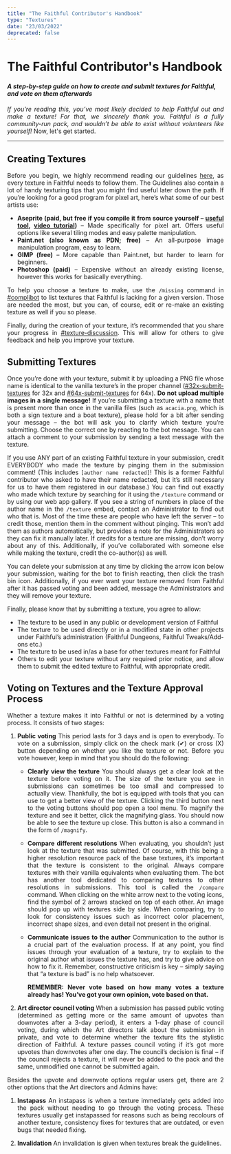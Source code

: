 ```yaml
---
title: "The Faithful Contributor's Handbook"
type: "Textures"
date: "23/03/2022"
deprecated: false
---
```


<style>
  li, p {
    text-align: justify;
  }
</style>

# The Faithful Contributor's Handbook
#### *A step-by-step guide on how to create and submit textures for Faithful, and vote on them afterwards*

*If you’re reading this, you’ve most likely decided to help Faithful out and make a texture! For that, we sincerely thank you. Faithful is a fully community-run pack, and wouldn’t be able to exist without volunteers like yourself!*
Now, let's get started.

___
## Creating Textures
Before you begin, we highly recommend reading our guidelines [here](https://docs.compliancepack.net/pages/textures/texturing-guidelines.html), as every texture in Faithful needs to follow them. The Guidelines also contain a lot of handy texturing tips that you might find useful later down the path.
If you’re looking for a good program for pixel art, here’s what some of our best artists use:
- **Aseprite (paid, but free if you compile it from source yourself – [useful tool](https://github.com/TheLiteCrafter/AsepriteTool/releases/), [video tutorial](https://youtu.be/4amv2bAWJAA))** – Made specifically for pixel art. Offers useful options like several tiling modes and easy palette manipulation.
- **Paint.net (also known as PDN; free)** – An all-purpose image manipulation program, easy to learn.
- **GIMP (free)** – More capable than Paint.net, but harder to learn for beginners.
- **Photoshop (paid)** – Expensive without an already existing license, however this works for basically everything.

To help you choose a texture to make, use the `/missing` command in [#complibot](https://ptb.discord.com/channels/773983706582482946/794137845408595978) to list textures that Faithful is lacking for a given version. Those are needed the most, but you can, of course, edit or re-make an existing texture as well if you so please.

Finally, during the creation of your texture, it’s recommended that you share your progress in [#texture-discussion](https://ptb.discord.com/channels/773983706582482946/773987767989305385). This will allow for others to give feedback and help you improve your texture.

## Submitting Textures
Once you’re done with your texture, submit it by uploading a PNG file whose name is identical to the vanilla texture’s in the proper channel ([#32x-submit-textures](https://ptb.discord.com/channels/773983706582482946/773987409993793546) for 32x and [#64x-submit-textures](https://ptb.discord.com/channels/773983706582482946/931887174977208370) for 64x). **Do not upload multiple images in a single message!**
If you’re submitting a texture with a name that is present more than once in the vanilla files (such as `acacia.png`, which is both a sign texture and a boat texture), please hold for a bit after sending your message – the bot will ask you to clarify which texture you’re submitting. Choose the correct one by reacting to the bot message.
You can attach a comment to your submission by sending a text message with the texture.

If you use ANY part of an existing Faithful texture in your submission, credit EVERYBODY who made the texture by pinging them in the submission comment! (This includes `[author name redacted]`! This is a former Faithful contributor who asked to have their name redacted, but it’s still necessary for us to have them registered in our database.) You can find out exactly who made which texture by searching for it using the `/texture` command or by using our web app gallery. If you see a string of numbers in place of the author name in the `/texture` embed, contact an Administrator to find out who that is. Most of the time these are people who have left the server – to credit those, mention them in the comment without pinging. This won’t add them as authors automatically, but provides a note for the Administrators so they can fix it manually later.
If credits for a texture are missing, don’t worry about any of this.
Additionally, if you’ve collaborated with someone else while making the texture, credit the co-author(s) as well.

You can delete your submission at any time by clicking the arrow icon below your submission, waiting for the bot to finish reacting, then click the trash bin icon. Additionally, if you ever want your texture removed from Faithful after it has passed voting and been added, message the Administrators and they will remove your texture.

Finally, please know that by submitting a texture, you agree to allow:
- The texture to be used in any public or development version of Faithful
- The texture to be used directly or in a modified state in other projects under Faithful’s administration (Faithful Dungeons, Faithful Tweaks/Add-ons etc.)
- The texture to be used in/as a base for other textures meant for Faithful
- Others to edit your texture without any required prior notice, and allow them to submit the edited texture to Faithful, with appropriate credit.

## Voting on Textures and the Texture Approval Process
Whether a texture makes it into Faithful or not is determined by a voting process. It consists of two stages:
1. **Public voting**
This period lasts for 3 days and is open to everybody. To vote on a submission, simply click on the check mark (✔) or cross (X) button depending on whether you like the texture or not. Before you vote however, keep in mind that you should do the following:
    - **Clearly view the texture**
    You should always get a clear look at the texture before voting on it. The size of the texture you see in submissions can sometimes be too small and compressed to actually view. Thankfully, the bot is equipped with tools that you can use to get a better view of the texture. Clicking the third button next to the voting buttons should pop open a tool menu. To magnify the texture and see it better, click the magnifying glass. You should now be able to see the texture up close. This button is also a command in the form of `/magnify`.

    - **Compare different resolutions**
    When evaluating, you shouldn’t just look at the texture that was submitted. Of course, with this being a higher resolution resource pack of the base textures, it’s important that the texture is consistent to the original. Always compare textures with their vanilla equivalents when evaluating them.
    The bot has another tool dedicated to comparing textures to other resolutions in submissions. This tool is called the `/compare` command. When clicking on the white arrow next to the voting icons, find the symbol of 2 arrows stacked on top of each other. An image should pop up with textures side by side. When comparing, try to look for consistency issues such as incorrect color placement, incorrect shape sizes, and even detail not present in the original.
    
    - **Communicate issues to the author**
    Communication to the author is a crucial part of the evaluation process. If at any point, you find issues through your evaluation of a texture, try to explain to the original author what issues the texture has, and try to give advice on how to fix it. Remember, constructive criticism is key – simply saying that “a texture is bad” is no help whatsoever.
    
        **REMEMBER: Never vote based on how many votes a texture already has! You’ve got your own opinion, vote based on that.**

2. **Art director council voting**
When a submission has passed public voting (determined as getting more or the same amount of upvotes than downvotes after a 3-day period), it enters a 1-day phase of council voting, during which the Art directors talk about the submission in private, and vote to determine whether the texture fits the stylistic direction of Faithful. 
A texture passes council voting if it’s got more upvotes than downvotes after one day. The council’s decision is final – if the council rejects a texture, it will never be added to the pack and the same, unmodified one cannot be submitted again.

Besides the upvote and downvote options regular users get, there are 2 other options that the Art directors and Admins have:
1. **Instapass**
An instapass is when a texture immediately gets added into the pack without needing to go through the voting process. These textures usually get instapassed for reasons such as being recolours of another texture, consistency fixes for textures that are outdated, or even bugs that needed fixing.

2. **Invalidation**
An invalidation is given when textures break the guidelines.





